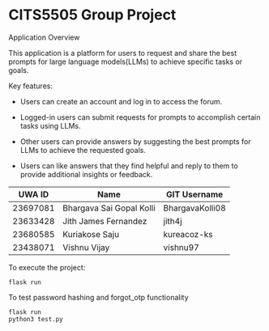 # CITS5505 Group Project

Application Overview


This application is a platform for users to request and share the best prompts for large language models(LLMs) to achieve specific tasks or goals.

Key features:

  * Users can create an account and log in to access the forum.

  * Logged-in users can submit requests for prompts to accomplish certain tasks using LLMs.

  * Other users can provide answers by suggesting the best prompts for LLMs to achieve the requested goals.

  * Users can like answers that they find helpful and reply to them to provide additional insights or feedback.

| UWA ID | Name | GIT Username |
|--------|------|--------------|
| 23697081 | Bhargava Sai Gopal Kolli | BhargavaKolli08 |
| 23633428 | Jith James Fernandez | jith4j |
| 23680585 | Kuriakose Saju | kureacoz-ks |
| 23438071 | Vishnu Vijay | vishnu97 |

To execute the project:
```
flask run
```

To test password hashing and forgot_otp functionality
```
flask run
python3 test.py
```
